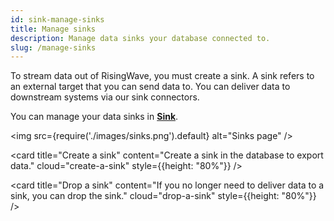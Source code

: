 ```yaml
---
id: sink-manage-sinks
title: Manage sinks
description: Manage data sinks your database connected to.
slug: /manage-sinks
---
```


To stream data out of RisingWave, you must create a sink. A sink refers to an external target that you can send data to. You can deliver data to downstream systems via our sink connectors.

You can manage your data sinks in [**Sink**](https://cloud.risingwave.com/sink/).

<img
  src={require('./images/sinks.png').default}
  alt="Sinks page"
/>

<grid
 container
 direction="row"
 spacing="15"
 justifyContent="space-between"
 justifyItems="stretch"
 alignItems="stretch">

<grid item xs={12} sm={6} md={6}>

<card
title="Create a sink"
content="Create a sink in the database to export data."
cloud="create-a-sink"
style={{height: "80%"}}
/>

</grid>

<grid item xs={12} sm={6} md={6}>

<card
title="Drop a sink"
content="If you no longer need to deliver data to a sink, you can drop the sink."
cloud="drop-a-sink"
style={{height: "80%"}}
/>
  
</grid>

</grid>

